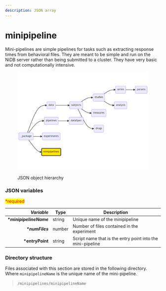 ```yaml
---
description: JSON array
---
```


# minipipeline

Mini-pipelines are simple pipelines for tasks such as extracting response times from behavioral files. They are meant to be simple and run on the NiDB server rather than being submitted to a cluster. They have very basic and not computationally intensive.

<figure><img src="../../../.gitbook/assets/image (2) (4).png" alt=""><figcaption><p>JSON object hierarchy</p></figcaption></figure>

### JSON variables

<mark style="color:red;">\*required</mark>

|           _**Variable**_ | **Type** | **Description**                                            |
| -----------------------: | -------- | ---------------------------------------------------------- |
| _**\*minipipelineName**_ | string   | Unique name of the minipipeline                            |
|         _**\*numFiles**_ | number   | Number of files contained in the experiment                |
|         **\*entryPoint** | string   | Script name that is the entry point into the mini-pipeline |

### Directory structure

Files associated with this section are stored in the following directory. Where `minipipelineName` is the unique name of the mini-pipeline.

> `/minipipelines/minipipelineName`
